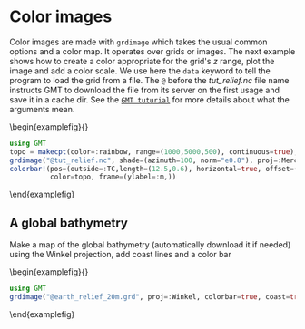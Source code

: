 # Color images

Color images are made with ``grdimage`` which takes the usual common options and a color map.
It operates over grids or images. The next example shows how to create a color appropriate for
the grid's *z* range, plot the image and add a color scale. We use here the ``data`` keyword
to tell the program to load the grid from a file. The ``@`` before the *tut_relief.nc* file
name instructs GMT to download the file from its server on the first usage and save it in a
cache dir. See the [`GMT tuturial`](http://docs.generic-mapping-tools.org/latest/GMT_Tutorial.html#color-images)
for more details about what the arguments mean.

\begin{examplefig}{}
```julia
using GMT
topo = makecpt(color=:rainbow, range=(1000,5000,500), continuous=true);
grdimage("@tut_relief.nc", shade=(azimuth=100, norm="e0.8"), proj=:Mercator, frame=:a, color=topo)
colorbar!(pos=(outside=:TC,length=(12.5,0.6), horizontal=true, offset=(0,1.0)),
          color=topo, frame=(ylabel=:m,))
```
\end{examplefig}

## A global bathymetry

Make a map of the global bathymetry (automatically download it if needed) using the Winkel projection,
add coast lines and a color bar

\begin{examplefig}{}
```julia
using GMT
grdimage("@earth_relief_20m.grd", proj=:Winkel, colorbar=true, coast=true)
```
\end{examplefig}